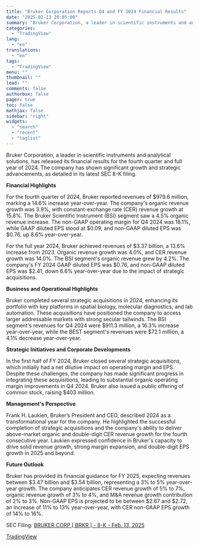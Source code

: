 ```yaml
---
title: "Bruker Corporation Reports Q4 and FY 2024 Financial Results"
date: "2025-02-13 20:05:00"
summary: "Bruker Corporation, a leader in scientific instruments and analytical solutions, has released its financial results for the fourth quarter and full year of 2024. The company has shown significant growth and strategic advancements, as detailed in its latest SEC 8-K filing. Financial Highlights For the fourth quarter of 2024, Bruker..."
categories:
  - "TradingView"
lang:
  - "en"
translations:
  - "en"
tags:
  - "TradingView"
menu: ""
thumbnail: ""
lead: ""
comments: false
authorbox: false
pager: true
toc: false
mathjax: false
sidebar: "right"
widgets:
  - "search"
  - "recent"
  - "taglist"
---
```


Bruker Corporation, a leader in scientific instruments and analytical solutions, has released its financial results for the fourth quarter and full year of 2024. The company has shown significant growth and strategic advancements, as detailed in its latest SEC 8-K filing.

**Financial Highlights**

For the fourth quarter of 2024, Bruker reported revenues of $979.6 million, marking a 14.6% increase year-over-year. The company's organic revenue growth was 3.9%, with constant-exchange rate (CER) revenue growth at 15.8%. The Bruker Scientific Instrument (BSI) segment saw a 4.5% organic revenue increase. The non-GAAP operating margin for Q4 2024 was 18.1%, while GAAP diluted EPS stood at $0.09, and non-GAAP diluted EPS was $0.76, up 8.6% year-over-year.

For the full year 2024, Bruker achieved revenues of $3.37 billion, a 13.6% increase from 2023. Organic revenue growth was 4.0%, and CER revenue growth was 14.0%. The BSI segment's organic revenue grew by 4.2%. The company's FY 2024 GAAP diluted EPS was $0.76, and non-GAAP diluted EPS was $2.41, down 6.6% year-over-year due to the impact of strategic acquisitions.

**Business and Operational Highlights**

Bruker completed several strategic acquisitions in 2024, enhancing its portfolio with key platforms in spatial biology, molecular diagnostics, and lab automation. These acquisitions have positioned the company to access larger addressable markets with strong secular tailwinds. The BSI segment's revenues for Q4 2024 were $911.3 million, a 16.3% increase year-over-year, while the BEST segment's revenues were $72.1 million, a 4.1% decrease year-over-year.

**Strategic Initiatives and Corporate Developments**

In the first half of FY 2024, Bruker closed several strategic acquisitions, which initially had a net dilutive impact on operating margin and EPS. Despite these challenges, the company has made significant progress in integrating these acquisitions, leading to substantial organic operating margin improvements in Q4 2024. Bruker also issued a public offering of common stock, raising $403 million.

**Management's Perspective**

Frank H. Laukien, Bruker’s President and CEO, described 2024 as a transformational year for the company. He highlighted the successful completion of strategic acquisitions and the company's ability to deliver above-market organic and double-digit CER revenue growth for the fourth consecutive year. Laukien expressed confidence in Bruker's capacity to drive solid revenue growth, strong margin expansion, and double-digit EPS growth in 2025 and beyond.

**Future Outlook**

Bruker has provided its financial guidance for FY 2025, expecting revenues between $3.47 billion and $3.54 billion, representing a 3% to 5% year-over-year growth. The company anticipates CER revenue growth of 5% to 7%, organic revenue growth of 3% to 4%, and M&A revenue growth contribution of 2% to 3%. Non-GAAP EPS is projected to be between $2.67 and $2.72, an increase of 11% to 13% year-over-year, with CER non-GAAP EPS growth of 14% to 16%.

SEC Filing: [BRUKER CORP [ BRKR ] - 8-K - Feb. 13, 2025](https://www.sec.gov/Archives/edgar/data/1109354/000095017025019332/brkr-20250213.htm)

[TradingView](https://www.tradingview.com/news/tradingview:2ad5b72fd905f:0-bruker-corporation-reports-q4-and-fy-2024-financial-results/)
